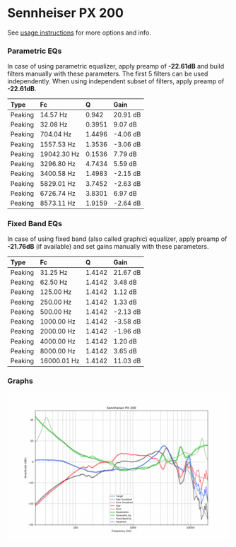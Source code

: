 # Sennheiser PX 200
See [usage instructions](https://github.com/jaakkopasanen/AutoEq#usage) for more options and info.

### Parametric EQs
In case of using parametric equalizer, apply preamp of **-22.61dB** and build filters manually
with these parameters. The first 5 filters can be used independently.
When using independent subset of filters, apply preamp of **-22.61dB**.

| Type    | Fc          |      Q | Gain     |
|:--------|:------------|:-------|:---------|
| Peaking | 14.57 Hz    | 0.942  | 20.91 dB |
| Peaking | 32.08 Hz    | 0.3951 | 9.07 dB  |
| Peaking | 704.04 Hz   | 1.4496 | -4.06 dB |
| Peaking | 1557.53 Hz  | 1.3536 | -3.06 dB |
| Peaking | 19042.30 Hz | 0.1536 | 7.79 dB  |
| Peaking | 3296.80 Hz  | 4.7434 | 5.59 dB  |
| Peaking | 3400.58 Hz  | 1.4983 | -2.15 dB |
| Peaking | 5829.01 Hz  | 3.7452 | -2.63 dB |
| Peaking | 6726.74 Hz  | 3.8301 | 6.97 dB  |
| Peaking | 8573.11 Hz  | 1.9159 | -2.64 dB |

### Fixed Band EQs
In case of using fixed band (also called graphic) equalizer, apply preamp of **-21.76dB**
(if available) and set gains manually with these parameters.

| Type    | Fc          |      Q | Gain     |
|:--------|:------------|:-------|:---------|
| Peaking | 31.25 Hz    | 1.4142 | 21.67 dB |
| Peaking | 62.50 Hz    | 1.4142 | 3.48 dB  |
| Peaking | 125.00 Hz   | 1.4142 | 1.12 dB  |
| Peaking | 250.00 Hz   | 1.4142 | 1.33 dB  |
| Peaking | 500.00 Hz   | 1.4142 | -2.13 dB |
| Peaking | 1000.00 Hz  | 1.4142 | -3.58 dB |
| Peaking | 2000.00 Hz  | 1.4142 | -1.96 dB |
| Peaking | 4000.00 Hz  | 1.4142 | 1.20 dB  |
| Peaking | 8000.00 Hz  | 1.4142 | 3.65 dB  |
| Peaking | 16000.01 Hz | 1.4142 | 11.03 dB |

### Graphs
![](./Sennheiser%20PX%20200.png)